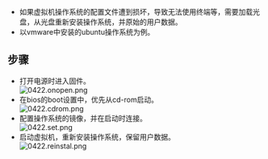 - 如果虚拟机操作系统的配置文件遭到损坏，导致无法使用终端等，需要加载光盘，从光盘重新安装操作系统，并原始的用户数据。
- 以vmware中安装的ubuntu操作系统为例。

## 步骤 ##
- 打开电源时进入固件。<br>![0422.onopen.png](https://img-blog.csdn.net/20180422213807163)
- 在bios的boot设置中，优先从cd-rom启动。<br>![0422.cdrom.png](https://img-blog.csdn.net/20180422214027153)
- 配置操作系统的镜像，并在启动时连接。<br>![0422.set.png](https://img-blog.csdn.net/2018042221362691)
- 启动虚拟机，重新安装操作系统，保留用户数据。<br>![0422.reinstal.png](https://img-blog.csdn.net/20180422214536286)